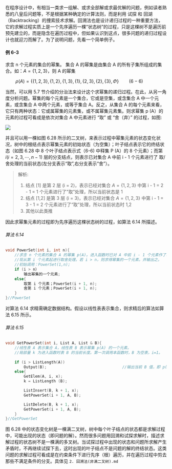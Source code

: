
在程序设计中，有相当一类求一组解、或求全部解或求最优解的问题，例如读者熟悉的八皇后问题等，不是根据某种确定的计算法则，而是利用 试探 和 回湖（Backtracking）的捜索技术求解。回溯法也是设计递归过程的一种重要方法，它的求解过程实质上是一个先序遍历一棵“状态树”的过程，只是这棵树不是遍历前预先建立的，而是隐含在遍历过程中，但如果认识到这点，很多问题的递归过程设计也就迎刀而解了。为了说明问题，先看一个简单例子。

#### 例 6-3 

求含 n 个元素的集合的幂集。
集合 A 的幂集是由集合 A 的所有子集所组成的集合。如：$A = \{1,2,3\}$，则 A 的幂集

$\qquad\rho(A)=\{\{1,2,3\},\{1,2\},\{1,3\},\{1\},\{2,3\},\{2\},\{3\}, \Phi\} \qquad (6-6)$

当然，可以用 5.7 节介绍的分治法来设计这个求幂集的递归过程。在此，从另一角度分析问题。幂集的每个元素是一个集合，它或是空集，或含集合 A 中一个元素，或含集合 A 中两个元素，或等于集合 A。反之，从集合 A 的每个元素来看，它只有两种状态：它或属幂集的元素集，或不属幂集元素集。则求幂集 p (A）的元素的过程可看成是依次对集合 A 中元素进行 “取” 或 “舍（弃）” 的过程，如图:

![](https://gitee.com/mayundaze/img_bed/raw/master/20200630164546.png)

并且可以用一棵如图 6.28 所示的二叉树，来表示过程中幂集元素的状态变化状况，树中的根结点表示幂集元素的初始状态（为空集）；叶子结点表示它的终结状态（如图 6.28 中 8 个叶子结点表示式（6-6) 中释集 P (A）的 8 个元素）；而第 $i(i=2,3, \cdots, n-1)$ 层的分支结点，则表示已对集合 A 中前 i - 1 个元素进行了 取/舍处理的当前状态(左分支表示“取”,右分支表示“舍”）。

> 解析: 
> 1. 结点 [1] 是第 2 层 (i = 2)，表示已经对集合 $A = \{1,2,3\}$ 中第 i - 1 = 2 - 1 = 1 个元素进行了"取”处理，所以当前状态是 1
> 2. 结点 [1,2] 是第 3 层 (i = 3)，表示已经对集合 $A = \{1,2,3\}$ 中第 i - 1 = 3 - 1 = 2 个元素进行了“取”处理，所以当前状态时 1,2
> 3. 其他以此类推

因此求幂集元素的过程即为先序遍历这棵状态树的过程，如算法 6.14 所描述。

###### 算法 6.14

```cpp
void PowerSet(int i, int n){
    //求含 n 个元素的集合 A 的幂集 p(A)。进入函数时已对 A 中前 i - 1 个元素作了取舍处理
    //现从第 i 个元素起进行取舍处理。若 i > n，则求得幂集的一个元素，并输出之。
    //初始调用：PowerSet(1,n); 
    if (i > n）
        输出幂集的一个元素;
    else{
        取第 i 个元素；PowerSet(i + 1, n);
        舍第 i 个元素；PowerSet(i + 1, n);
    }
}//PowerSet
```

对算法 6.14 求精需确定数据结构。假设以线性表表示集合，则求精后的算法如算法 6.15 所示。

###### 算法 6.15

```cpp
void GetPowerSet(int i, List A, List & B){
    //线性表 A 表示集合 A，线性表 B 表示幂集 p(A) 的一个元素。
    //局部量 k 为进入函数时表 B 的当前长度。第一次调用本函数时，B 为空表，i=1。
    
    if (i > ListLength(A))
        Output(B);                                 //输出当前 B 值，即 p(A）的一个元素
    else{
        GetElem(A, i, x);
        k = ListLength (B);

        ListInsert(B, k + 1, x); 
        GetPowerSet(i + 1, A, B);

        ListDelete(B, k + 1, x); 
        GetPowerSet(i + 1, A, B);
    }
}//GetPowerSet
```

图 6.28 中的状态变化树是一棵满二叉树，树中每个叶子结点的状态都是求解过程中，可能出现的状态（即问题的解）。然而很多问题用回溯和试探求解时，描述求解过程的状态树不是一棵满的多叉树。当试探过程中出现的状态和问题所求解产生矛盾时，不再继续试探下去，这时出现的叶子结点不是问题的解的终结状态。这类问题的求解过程可看成是在约束条件下进行先序（根）遍历，并在遍历过程中剪去那些不满足条件的分支。具体见 `2. 回溯法(非满二叉树).md`
